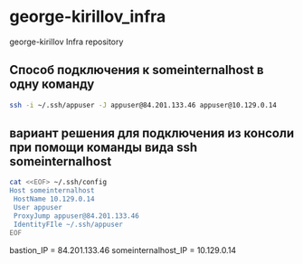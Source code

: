 # george-kirillov_infra
george-kirillov Infra repository

## Cпособ подключения к someinternalhost в одну команду

``` bash
ssh -i ~/.ssh/appuser -J appuser@84.201.133.46 appuser@10.129.0.14
```

## вариант решения для подключения из консоли при помощи команды вида ssh someinternalhost

``` bash
cat <<EOF> ~/.ssh/config
Host someinternalhost
 HostName 10.129.0.14
 User appuser
 ProxyJump appuser@84.201.133.46
 IdentityFIle ~/.ssh/appuser
EOF
```

bastion_IP = 84.201.133.46
someinternalhost_IP = 10.129.0.14

